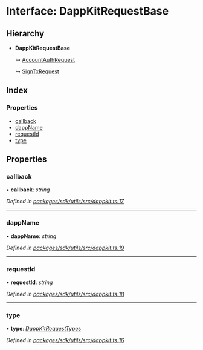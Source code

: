 # Interface: DappKitRequestBase

## Hierarchy

* **DappKitRequestBase**

  ↳ [AccountAuthRequest](_packages_sdk_utils_src_dappkit_.accountauthrequest.md)

  ↳ [SignTxRequest](_packages_sdk_utils_src_dappkit_.signtxrequest.md)

## Index

### Properties

* [callback](_packages_sdk_utils_src_dappkit_.dappkitrequestbase.md#callback)
* [dappName](_packages_sdk_utils_src_dappkit_.dappkitrequestbase.md#dappname)
* [requestId](_packages_sdk_utils_src_dappkit_.dappkitrequestbase.md#requestid)
* [type](_packages_sdk_utils_src_dappkit_.dappkitrequestbase.md#type)

## Properties

###  callback

• **callback**: *string*

*Defined in [packages/sdk/utils/src/dappkit.ts:17](https://github.com/medhak1/celo-monorepo/blob/master/packages/sdk/utils/src/dappkit.ts#L17)*

___

###  dappName

• **dappName**: *string*

*Defined in [packages/sdk/utils/src/dappkit.ts:19](https://github.com/medhak1/celo-monorepo/blob/master/packages/sdk/utils/src/dappkit.ts#L19)*

___

###  requestId

• **requestId**: *string*

*Defined in [packages/sdk/utils/src/dappkit.ts:18](https://github.com/medhak1/celo-monorepo/blob/master/packages/sdk/utils/src/dappkit.ts#L18)*

___

###  type

• **type**: *[DappKitRequestTypes](../enums/_packages_sdk_utils_src_dappkit_.dappkitrequesttypes.md)*

*Defined in [packages/sdk/utils/src/dappkit.ts:16](https://github.com/medhak1/celo-monorepo/blob/master/packages/sdk/utils/src/dappkit.ts#L16)*
